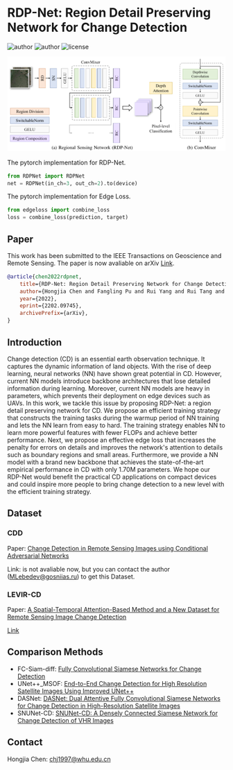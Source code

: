 # RDP-Net: Region Detail Preserving Network for Change Detection

![author](https://img.shields.io/badge/Author-Chnja-blue.svg)
![author](https://img.shields.io/badge/Frame-pytorch-important.svg)
![license](https://img.shields.io/badge/License-GPLv3-green.svg)

![RDP-Net](img/RDPNet.png)

The pytorch implementation for RDP-Net.

```python
from RDPNet import RDPNet
net = RDPNet(in_ch=3, out_ch=2).to(device)
```

The pytorch implementation for Edge Loss.

```python
from edgeloss import combine_loss
loss = combine_loss(prediction, target)
```

## Paper

This work has been submitted to the IEEE Transactions on Geoscience and Remote Sensing.
The paper is now avaliable on arXiv [Link](https://arxiv.org/abs/2202.09745).

```bibtex
@article{chen2022rdpnet,
    title={RDP-Net: Region Detail Preserving Network for Change Detection}, 
    author={Hongjia Chen and Fangling Pu and Rui Yang and Rui Tang and Xin Xu},
    year={2022},
    eprint={2202.09745},
    archivePrefix={arXiv},
}
```

## Introduction

Change detection (CD) is an essential earth observation technique. It captures the dynamic information of land objects. With the rise of deep learning, neural networks (NN) have shown great potential in CD. However, current NN models introduce backbone architectures that lose detailed information during learning. Moreover, current NN models are heavy in parameters, which prevents their deployment on edge devices such as UAVs. In this work, we tackle this issue by proposing RDP-Net: a region detail preserving network for CD. We propose an efficient training strategy that constructs the training tasks during the warmup period of NN training and lets the NN learn from easy to hard. The training strategy enables NN to learn more powerful features with fewer FLOPs and achieve better performance. Next, we propose an effective edge loss that increases the penalty for errors on details and improves the network's attention to details such as boundary regions and small areas. Furthermore, we provide a NN model with a brand new backbone that achieves the state-of-the-art empirical performance in CD with only 1.70M parameters. We hope our RDP-Net would benefit the practical CD applications on compact devices and could inspire more people to bring change detection to a new level with the efficient training strategy.

## Dataset

### CDD

Paper: [Change Detection in Remote Sensing Images using Conditional Adversarial Networks](https://pdfs.semanticscholar.org/ae15/e5ccccaaff44ab542003386349ef1d3b7511.pdf)

Link: is not avaliable now, but you can contact the author (MLebedev@gosniias.ru) to get this Dataset.

### LEVIR-CD

Paper: [A Spatial-Temporal Attention-Based Method and a New Dataset for Remote Sensing Image Change Detection](https://www.mdpi.com/2072-4292/12/10/1662)

[Link](https://justchenhao.github.io/LEVIR/)

<!-- ## Citation

If you find this work valuable or use our code in your own research, please consider citing us with the following bibtex:

```
``` -->

## Comparison Methods

* FC-Siam-diff: [Fully Convolutional Siamese
Networks for Change Detection](https://ieeexplore.ieee.org/abstract/document/8451652)
* UNet++_MSOF: [End-to-End Change Detection for High Resolution Satellite Images Using Improved UNet++](https://www.mdpi.com/2072-4292/11/11/1382)
* DASNet: [DASNet: Dual Attentive Fully Convolutional Siamese Networks for Change Detection in High-Resolution Satellite Images](https://ieeexplore.ieee.org/abstract/document/9259045)
* SNUNet-CD: [SNUNet-CD: A Densely Connected Siamese Network for Change Detection of VHR Images](https://ieeexplore.ieee.org/abstract/document/9355573)

## Contact

Hongjia Chen: chj1997@whu.edu.cn